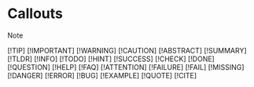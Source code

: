 # Callouts

>[!NOTE]
>[!TIP]
>[!IMPORTANT]
>[!WARNING]
>[!CAUTION]
>[!ABSTRACT]
>[!SUMMARY]
>[!TLDR]
>[!INFO]
>[!TODO]
>[!HINT]
>[!SUCCESS]
>[!CHECK]
>[!DONE]
>[!QUESTION]
>[!HELP]
>[!FAQ]
>[!ATTENTION]
>[!FAILURE]
>[!FAIL]
>[!MISSING]
>[!DANGER]
>[!ERROR]
>[!BUG]
>[!EXAMPLE]
>[!QUOTE]
>[!CITE]
